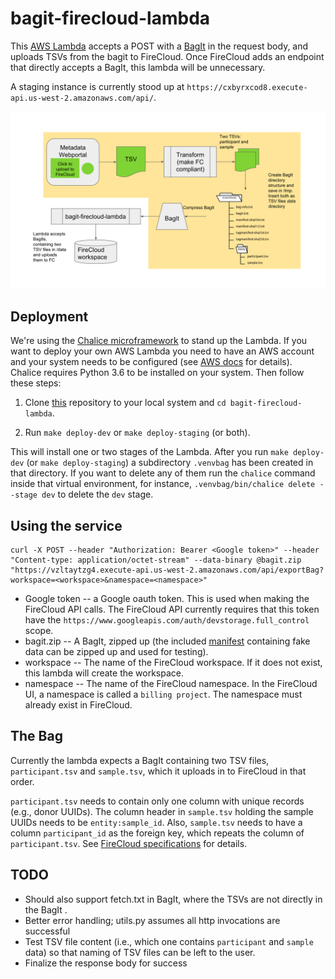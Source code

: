 # bagit-firecloud-lambda

This  [AWS Lambda](https://aws.amazon.com/lambda/) accepts a POST with a  [BagIt](https://en.wikipedia.org/wiki/BagIt) in the request body, and uploads TSVs from the bagit to FireCloud. Once FireCloud adds an endpoint that directly accepts a BagIt, this lambda will be unnecessary.

A staging instance is currently stood up at `https://cxbyrxcod8.execute-api.us-west-2.amazonaws.com/api/`.

![alt text](diagram.svg "schematic flow representation")

## Deployment
We're using the [Chalice microframework](https://chalice.readthedocs.io/en/latest/index.html) to stand up the Lambda. If you want to deploy your own AWS Lambda you need to have an AWS account and your system needs to be configured (see [AWS docs](https://docs.aws.amazon.com/cli/latest/userguide/installing.html) for details). Chalice requires Python 3.6 to be installed on your system. Then follow these steps:

1. Clone [this](https://github.com/DataBiosphere/bagit-firecloud-lambda) repository to your local system and `cd bagit-firecloud-lambda`. 

2. Run `make deploy-dev` or `make deploy-staging` (or both). 

This will install one or two stages of the Lambda. After you run `make deploy-dev` (or `make deploy-staging`) a subdirectory `.venvbag` has been created in that directory. If you want to delete any of them run the `chalice` command inside that virtual environment, for instance, `.venvbag/bin/chalice delete --stage dev` to delete the `dev` stage. 
## Using the service
```
curl -X POST --header "Authorization: Bearer <Google token>" --header "Content-type: application/octet-stream" --data-binary @bagit.zip "https://vzltaytzg4.execute-api.us-west-2.amazonaws.com/api/exportBag?workspace=<workspace>&namespace=<namespace>" 
```

* Google token -- a Google oauth token. This is used when making the FireCloud API calls. The FireCloud API currently
requires that this token have the `https://www.googleapis.com/auth/devstorage.full_control` scope.
* bagit.zip -- A BagIt, zipped up (the included [manifest](example_BagIt/manifest) containing fake data can be zipped up and used for testing).
* workspace -- The name of the FireCloud workspace. If it does not exist, this lambda will create the workspace.
* namespace -- The name of the FireCloud namespace. In the FireCloud UI, a namespace is called a `billing project`.
The namespace must already exist in FireCloud.

## The Bag

Currently the lambda expects a BagIt containing two TSV files, `participant.tsv` and `sample.tsv`, which it  uploads in to FireCloud in that order. 

`participant.tsv` needs to contain only one column with unique records (e.g., donor UUIDs). The column header in `sample.tsv` holding the sample UUIDs needs to be `entity:sample_id`. Also, `sample.tsv` needs to have a column `participant_id` as the foreign key, which repeats the column of `participant.tsv`. See [FireCloud specifications](https://software.broadinstitute.org/firecloud/documentation/article?id=10954) for details.

## TODO

* Should also support fetch.txt in BagIt, where the TSVs are not directly in the BagIt .
* Better error handling; utils.py assumes all http invocations are successful 
* Test TSV file content (i.e., which one contains `participant` and `sample` data) so that naming of TSV files can be left to the user. 
* Finalize the response body for success
